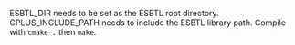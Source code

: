 ESBTL_DIR needs to be set as the ESBTL root directory.
CPLUS_INCLUDE_PATH needs to include the ESBTL library path.
Compile with `cmake .` then `make`.
